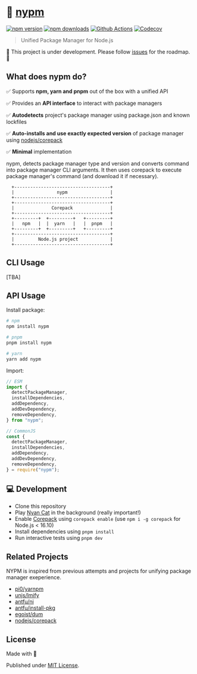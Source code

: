 # 🌈 [nypm](https://www.youtube.com/watch?v=QH2-TGUlwu4)

[![npm version][npm-version-src]][npm-version-href]
[![npm downloads][npm-downloads-src]][npm-downloads-href]
[![Github Actions][github-actions-src]][github-actions-href]
[![Codecov][codecov-src]][codecov-href]

> Unified Package Manager for Node.js

🚧 This project is under development. Please follow [issues](https://github.com/unjs/nypm/issues) for the roadmap. 🚧

## What does **nypm** do?

✅ Supports **npm, yarn and pnpm** out of the box with a unified API

✅ Provides an **API interface** to interact with package managers

✅ **Autodetects** project's package manager using package.json and known lockfiles

✅ **Auto-installs and use exactly expected version** of package manager using [nodejs/corepack](https://github.com/nodejs/corepack)

✅ **Minimal** implementation

nypm, detects package manager type and version and converts command into package manager CLI arguments. It then uses corepack to execute package manager's command (and download it if necessary).

```
  +------------------------------------+
  |                nypm                |
  +------------------------------------+
  +------------------------------------+
  |              Corepack              |
  +------------------------------------+
  +---------+  +---------+   +---------+
  |   npm   |  |  yarn   |   |  pnpm   |
  +---------+  +---------+   +---------+
  +------------------------------------+
  |         Node.js project            |
  +------------------------------------+
```

## CLI Usage

[TBA]

## API Usage

Install package:

```sh
# npm
npm install nypm

# pnpm
pnpm install nypm

# yarn
yarn add nypm
```

Import:

```js
// ESM
import {
  detectPackageManager,
  installDependencies,
  addDependency,
  addDevDependency,
  removeDependency,
} from "nypm";

// CommonJS
const {
  detectPackageManager,
  installDependencies,
  addDependency,
  addDevDependency,
  removeDependency,
} = require("nypm");
```

## 💻 Development

- Clone this repository
- Play [Nyan Cat](https://www.youtube.com/watch?v=QH2-TGUlwu4) in the background (really important!)
- Enable [Corepack](https://github.com/nodejs/corepack) using `corepack enable` (use `npm i -g corepack` for Node.js < 16.10)
- Install dependencies using `pnpm install`
- Run interactive tests using `pnpm dev`

## Related Projects

NYPM is inspired from previous attempts and projects for unifying package manager exeperience.

- [pi0/yarnpm](https://github.com/pi0/yarnpm)
- [unjs/lmify](https://github.com/unjs/lmify)
- [antfu/ni](https://github.com/antfu/ni)
- [antfu/install-pkg](https://github.com/antfu/install-pkg)
- [egoist/dum](https://github.com/egoist/dum)
- [nodejs/corepack](https://github.com/nodejs/corepack)

## License

Made with 💛

Published under [MIT License](./LICENSE).

<!-- Badges -->

[npm-version-src]: https://img.shields.io/npm/v/nypm?style=flat-square
[npm-version-href]: https://npmjs.com/package/nypm
[npm-downloads-src]: https://img.shields.io/npm/dm/nypm?style=flat-square
[npm-downloads-href]: https://npmjs.com/package/nypm
[github-actions-src]: https://img.shields.io/github/workflow/status/unjs/nypm/ci/main?style=flat-square
[github-actions-href]: https://github.com/unjs/nypm/actions?query=workflow%3Aci
[codecov-src]: https://img.shields.io/codecov/c/gh/unjs/nypm/main?style=flat-square
[codecov-href]: https://codecov.io/gh/unjs/nypm
